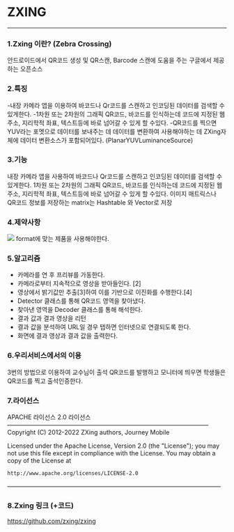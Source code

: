 # ZXING
---

### 1.Zxing 이란? (Zebra Crossing)
안드로이드에서 QR코드 생성 및 QR스캔, Barcode 스캔에 도움을 주는 구글에서 제공하는 오픈소스


### 2.특징
-내장 카메라 앱을 이용하여 바코드나 Qr코드를 스캔하고 인코딩된 데이터를 검색할 수 있게한다. 
-1차원 또는 2차원의 그래픽 QR코드, 바코드를 인식하는데 코드에 지정된 웹 주소, 지리학적 좌표, 텍스트등에 바로 넘어갈 수 있게 할 수있다.
-QR코드를 찍으면 YUV라는 포멧으로 데이터를 보내주는 데 데이터를 변환하여 사용해야하는 데  ZXing자체에 데이터 변환소스가 포함되어있다.
(PlanarYUVLuminanceSource)


### 3.기능
내장 카메라 앱을 사용하여 바코드나 Qr코드를 스캔하고 인코딩된 데이터를 검색할 수 있게한다. 
1차원 또는 2차원의 그래픽 QR코드, 바코드를 인식하는데 코드에 지정된 웹 주소, 지리학적 좌표, 텍스트등에 바로 넘어갈 수 있게 할 수있다.
이미지 매트릭스나 QR코드 정보를 저장하는 matrix는 Hashtable 와 Vector로 저장


### 4.제약사항
<img src="Open Source Research(오픈소스 자료조사)/스크린샷 2022-12-04 오전 2.12.35.png">
format에 맞는 제품을 사용해야한다.



### 5.알고리즘

- 카메라를 연 후 프리뷰를 가동한다.
- 카메라로부터 지속적으로 영상을 받아들인다. [2]
- 영상에서 밝기값만 추출[3]하여 이를 기반으로 이진화를 수행한다.[4]
- Detector 클래스를 통해 QR코드 영역을 찾아냈다.
- 찾아낸 영역을 Decoder 클래스를 통해 해석한다.
- 결과 값과 결과 영상을 리턴
- 결과 값을 분석하여 URL일 경우 탭하면 인터넷으로 연결되도록 한다.
- 화면에 결과 영상과 결과 값을 출력한다.



### 6.우리서비스에서의 이용 

3번의 방법으로 이용하여 교수님이 출석 QR코드를 발행하고 모니터에 띄우면 학생들은 QR코드를 찍고 출석인증한다.


### 7.라이선스

APACHE 라이선스 2.0 라이선스
—————————————————————————————————
Copyright (C) 2012-2022 ZXing authors, Journey Mobile

Licensed under the Apache License, Version 2.0 (the "License");
you may not use this file except in compliance with the License.
You may obtain a copy of the License at

    http://www.apache.org/licenses/LICENSE-2.0

———————————————————————————————————

### 8.Zxing 링크 (+코드)

https://github.com/zxing/zxing
